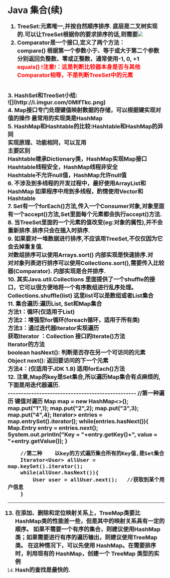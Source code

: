 # Java 集合(续) #
<font size="4"><b>
1. TreeSet:元素唯一,并按自然顺序排序. 底层是二叉树实现的.可以让TreeSet根据你的要求排序的话,则需要![](http://i.imgur.com/xmUSSn1.png)<br/>
2. Comparator是一个接口,定义了两个方法：<br/>
compare()
根据第一个参数小于、等于或大于第二个参数分别返回负整数、零或正整数，通常使用-1, 0, +1
<font color="red"><br/>
equals()
!注意!：这是判断比较器本身是否与其他Comparator相等，不是判断TreeSet中的元素
</font>
<br/>
3. HashSet和TreeSet小结:<br/>![](http://i.imgur.com/0MlfTkc.png)<br/>
4. Map接口专门处理键值映射数据的存储，可以根据键实现对值的操作
最常用的实现类是HashMap<br/>
5. HashMap和Hashtable的比较:Hashtable和HashMap的异同<br/>
实现原理、功能相同，可以互用<br/>
主要区别<br/>
Hashtable继承Dictionary类，HashMap实现Map接口<br/>
Hashtable线程安全，HashMap线程非安全<br/>
Hashtable不允许null值，HashMap允许null值<br/>
6. 不涉及到多线程的开发过程中，最好使用ArrayList和HashMap
如果程序中用到多线程，酌情使用Vector和Hashtable<br/>
7. Set有一个forEach()方法,传入一个Consumer对象,对象里面有一个accept()方法,Set里面每个元素都会执行accept()方法.<br/>
8. 当TreeSet里面的一个元素的值改变(eg:对象的属性),并不会重新排序.排序只会在插入时排序.<br/>
9. 如果要对一堆数据进行排序,不应该用TreeSet,不仅仅因为它会去掉重复值.<br/>
对数组排序可以使用Arrays.sort() 内部实现是快速排序.对<br/>
对对象列表进行排序可以使用Collections.sort(),需要传入比较器(Comparator). 内部实现是合并排序.<br/>
10. 其实Java.util.Collections
里面提供了一个shuffle的接口，它可以很方便地将一个有序数组进行乱序处理。Collections.shuffle(list) 这里list可以是数组或者List集合<br/>
11. 集合遍历:遍历List, Set和Map集合<br/>
方法1：循环(仅适用于List)<br/>
方法2：增强型for循环(foreach循环，适用于所有类)<br/>
方法3：通过迭代器Iterator实现遍历<br/>
获取Iterator ：Collection 接口的iterate()方法<br/>
Iterator的方法<br/>
boolean hasNext(): 判断是否存在另一个可访问的元素 <br/>
Object next(): 返回要访问的下一个元素<br/>
方法4：(仅适用于JDK 1.8) 适用forEach()方法<br/>
12. 注意,Map的key是Set集合,所以遍历Map集合有点麻烦的,下面是用迭代器遍历.<br/>
-------------------------------------------------
		//第一种遍历  键值对遍历
		Map<String,Integer> map = new HashMap<>();
		map.put("1",1);
		map.put("2",2);
		map.put("3",3);
		map.put("4",4);
		Iterator<Map.Entry<String, Integer>> entries = map.entrySet().iterator();
		while(entries.hasNext()){
			Map.Entry<String, Integer> entry = entries.next();
			System.out.println("Key = "+entry.getKey()+",  value = "+entry.getValue());
		}

		//第二种    以key的方式遍历集合所有的Key值,是Set集合   
		Iterator<User> allUser = map.keySet().iterator();
		while(allUser.hasNext()){
			User user = allUser.next();   //获取到某个用户信息
		}
		
--------------------------------------------------------------

13. 在添加、删除和定位映射关系上，TreeMap类要比HashMap类的性能差一些，但是其中的映射关系具有一定的顺序。 
如果不需要一个有序的集合，则建议使用HashMap类；如果需要进行有序的遍历输出，则建议使用TreeMap类。  在这种情况下，可以先使用 HashMap。在需要排序时，利用现有的 HashMap，创建一个 TreeMap 类型的实例<br/>
14. Hash的查找是最快的.<br/>
</b></font>